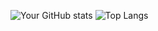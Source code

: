 ![Your GitHub stats](https://github-readme-stats.vercel.app/api?username=asralov&show_icons=true&theme=merko)
![Top Langs](https://github-readme-stats.vercel.app/api/top-langs/?username=asralov&langs_count=10)

